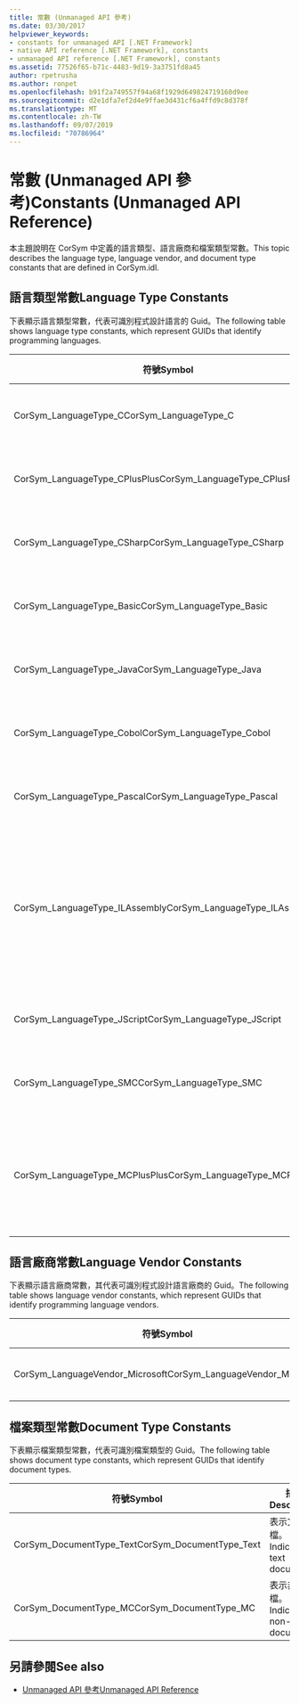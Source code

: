 ```yaml
---
title: 常數 (Unmanaged API 參考)
ms.date: 03/30/2017
helpviewer_keywords:
- constants for unmanaged API [.NET Framework]
- native API reference [.NET Framework], constants
- unmanaged API reference [.NET Framework], constants
ms.assetid: 77526f65-b71c-4483-9d19-3a3751fd8a45
author: rpetrusha
ms.author: ronpet
ms.openlocfilehash: b91f2a749557f94a68f1929d649824719160d9ee
ms.sourcegitcommit: d2e1dfa7ef2d4e9ffae3d431cf6a4ffd9c8d378f
ms.translationtype: MT
ms.contentlocale: zh-TW
ms.lasthandoff: 09/07/2019
ms.locfileid: "70786964"
---
```

# <a name="constants-unmanaged-api-reference"></a><span data-ttu-id="949d6-102">常數 (Unmanaged API 參考)</span><span class="sxs-lookup"><span data-stu-id="949d6-102">Constants (Unmanaged API Reference)</span></span>
<span data-ttu-id="949d6-103">本主題說明在 CorSym 中定義的語言類型、語言廠商和檔案類型常數。</span><span class="sxs-lookup"><span data-stu-id="949d6-103">This topic describes the language type, language vendor, and document type constants that are defined in CorSym.idl.</span></span>  
  
## <a name="language-type-constants"></a><span data-ttu-id="949d6-104">語言類型常數</span><span class="sxs-lookup"><span data-stu-id="949d6-104">Language Type Constants</span></span>  
 <span data-ttu-id="949d6-105">下表顯示語言類型常數，代表可識別程式設計語言的 Guid。</span><span class="sxs-lookup"><span data-stu-id="949d6-105">The following table shows language type constants, which represent GUIDs that identify programming languages.</span></span>  
  
|<span data-ttu-id="949d6-106">符號</span><span class="sxs-lookup"><span data-stu-id="949d6-106">Symbol</span></span>|<span data-ttu-id="949d6-107">說明</span><span class="sxs-lookup"><span data-stu-id="949d6-107">Description</span></span>|  
|------------|-----------------|  
|<span data-ttu-id="949d6-108">CorSym_LanguageType_C</span><span class="sxs-lookup"><span data-stu-id="949d6-108">CorSym_LanguageType_C</span></span>|<span data-ttu-id="949d6-109">表示 C 語言。</span><span class="sxs-lookup"><span data-stu-id="949d6-109">Indicates the C language.</span></span>|  
|<span data-ttu-id="949d6-110">CorSym_LanguageType_CPlusPlus</span><span class="sxs-lookup"><span data-stu-id="949d6-110">CorSym_LanguageType_CPlusPlus</span></span>|<span data-ttu-id="949d6-111">表示C++語言。</span><span class="sxs-lookup"><span data-stu-id="949d6-111">Indicates the C++ language.</span></span>|  
|<span data-ttu-id="949d6-112">CorSym_LanguageType_CSharp</span><span class="sxs-lookup"><span data-stu-id="949d6-112">CorSym_LanguageType_CSharp</span></span>|<span data-ttu-id="949d6-113">表示C#語言。</span><span class="sxs-lookup"><span data-stu-id="949d6-113">Indicates the C# language.</span></span>|  
|<span data-ttu-id="949d6-114">CorSym_LanguageType_Basic</span><span class="sxs-lookup"><span data-stu-id="949d6-114">CorSym_LanguageType_Basic</span></span>|<span data-ttu-id="949d6-115">表示基礎語言。</span><span class="sxs-lookup"><span data-stu-id="949d6-115">Indicates the Basic language.</span></span>|  
|<span data-ttu-id="949d6-116">CorSym_LanguageType_Java</span><span class="sxs-lookup"><span data-stu-id="949d6-116">CorSym_LanguageType_Java</span></span>|<span data-ttu-id="949d6-117">表示 JAVA 語言。</span><span class="sxs-lookup"><span data-stu-id="949d6-117">Indicates the Java language.</span></span>|  
|<span data-ttu-id="949d6-118">CorSym_LanguageType_Cobol</span><span class="sxs-lookup"><span data-stu-id="949d6-118">CorSym_LanguageType_Cobol</span></span>|<span data-ttu-id="949d6-119">表示 COBOL 語言。</span><span class="sxs-lookup"><span data-stu-id="949d6-119">Indicates the COBOL language.</span></span>|  
|<span data-ttu-id="949d6-120">CorSym_LanguageType_Pascal</span><span class="sxs-lookup"><span data-stu-id="949d6-120">CorSym_LanguageType_Pascal</span></span>|<span data-ttu-id="949d6-121">表示 Pascal 語言。</span><span class="sxs-lookup"><span data-stu-id="949d6-121">Indicates the Pascal language.</span></span>|  
|<span data-ttu-id="949d6-122">CorSym_LanguageType_ILAssembly</span><span class="sxs-lookup"><span data-stu-id="949d6-122">CorSym_LanguageType_ILAssembly</span></span>|<span data-ttu-id="949d6-123">表示 Microsoft 中繼語言（MSIL）元件程式碼。</span><span class="sxs-lookup"><span data-stu-id="949d6-123">Indicates the Microsoft intermediate language (MSIL) assembly code.</span></span>|  
|<span data-ttu-id="949d6-124">CorSym_LanguageType_JScript</span><span class="sxs-lookup"><span data-stu-id="949d6-124">CorSym_LanguageType_JScript</span></span>|<span data-ttu-id="949d6-125">表示 JScript 語言。</span><span class="sxs-lookup"><span data-stu-id="949d6-125">Indicates the JScript language.</span></span>|  
|<span data-ttu-id="949d6-126">CorSym_LanguageType_SMC</span><span class="sxs-lookup"><span data-stu-id="949d6-126">CorSym_LanguageType_SMC</span></span>|<span data-ttu-id="949d6-127">表示 SMC 語言。</span><span class="sxs-lookup"><span data-stu-id="949d6-127">Indicates the SMC language.</span></span>|  
|<span data-ttu-id="949d6-128">CorSym_LanguageType_MCPlusPlus</span><span class="sxs-lookup"><span data-stu-id="949d6-128">CorSym_LanguageType_MCPlusPlus</span></span>|<span data-ttu-id="949d6-129">表示 .NET Framework C++啟用的語言。</span><span class="sxs-lookup"><span data-stu-id="949d6-129">Indicates the C++ language enabled for the .NET Framework.</span></span>|  
  
## <a name="language-vendor-constants"></a><span data-ttu-id="949d6-130">語言廠商常數</span><span class="sxs-lookup"><span data-stu-id="949d6-130">Language Vendor Constants</span></span>  
 <span data-ttu-id="949d6-131">下表顯示語言廠商常數，其代表可識別程式設計語言廠商的 Guid。</span><span class="sxs-lookup"><span data-stu-id="949d6-131">The following table shows language vendor constants, which represent GUIDs that identify programming language vendors.</span></span>  
  
|<span data-ttu-id="949d6-132">符號</span><span class="sxs-lookup"><span data-stu-id="949d6-132">Symbol</span></span>|<span data-ttu-id="949d6-133">描述</span><span class="sxs-lookup"><span data-stu-id="949d6-133">Description</span></span>|  
|------------|-----------------|  
|<span data-ttu-id="949d6-134">CorSym_LanguageVendor_Microsoft</span><span class="sxs-lookup"><span data-stu-id="949d6-134">CorSym_LanguageVendor_Microsoft</span></span>|<span data-ttu-id="949d6-135">表示 Microsoft。</span><span class="sxs-lookup"><span data-stu-id="949d6-135">Indicates Microsoft.</span></span>|  
  
## <a name="document-type-constants"></a><span data-ttu-id="949d6-136">檔案類型常數</span><span class="sxs-lookup"><span data-stu-id="949d6-136">Document Type Constants</span></span>  
 <span data-ttu-id="949d6-137">下表顯示檔案類型常數，代表可識別檔案類型的 Guid。</span><span class="sxs-lookup"><span data-stu-id="949d6-137">The following table shows document type constants, which represent GUIDs that identify document types.</span></span>  
  
|<span data-ttu-id="949d6-138">符號</span><span class="sxs-lookup"><span data-stu-id="949d6-138">Symbol</span></span>|<span data-ttu-id="949d6-139">描述</span><span class="sxs-lookup"><span data-stu-id="949d6-139">Description</span></span>|  
|------------|-----------------|  
|<span data-ttu-id="949d6-140">CorSym_DocumentType_Text</span><span class="sxs-lookup"><span data-stu-id="949d6-140">CorSym_DocumentType_Text</span></span>|<span data-ttu-id="949d6-141">表示文字檔。</span><span class="sxs-lookup"><span data-stu-id="949d6-141">Indicates a text document.</span></span>|  
|<span data-ttu-id="949d6-142">CorSym_DocumentType_MC</span><span class="sxs-lookup"><span data-stu-id="949d6-142">CorSym_DocumentType_MC</span></span>|<span data-ttu-id="949d6-143">表示非文字檔。</span><span class="sxs-lookup"><span data-stu-id="949d6-143">Indicates a non-text document.</span></span>|  
  
## <a name="see-also"></a><span data-ttu-id="949d6-144">另請參閱</span><span class="sxs-lookup"><span data-stu-id="949d6-144">See also</span></span>

- [<span data-ttu-id="949d6-145">Unmanaged API 參考</span><span class="sxs-lookup"><span data-stu-id="949d6-145">Unmanaged API Reference</span></span>](index.md)
